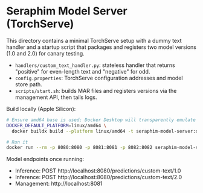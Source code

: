 # Seraphim Model Server (TorchServe)

This directory contains a minimal TorchServe setup with a dummy text handler and a startup script that packages and registers two model versions (1.0 and 2.0) for canary testing.

- `handlers/custom_text_handler.py`: stateless handler that returns "positive" for even-length text and "negative" for odd.
- `config.properties`: TorchServe configuration addresses and model store path.
- `scripts/start.sh`: builds MAR files and registers versions via the management API, then tails logs.

Build locally (Apple Silicon):

```bash
# Ensure amd64 base is used; Docker Desktop will transparently emulate
DOCKER_DEFAULT_PLATFORM=linux/amd64 \
  docker buildx build --platform linux/amd64 -t seraphim-model-server:dev .

# Run it
docker run --rm -p 8080:8080 -p 8081:8081 -p 8082:8082 seraphim-model-server:dev
```

Model endpoints once running:
- Inference: POST http://localhost:8080/predictions/custom-text/1.0
- Inference: POST http://localhost:8080/predictions/custom-text/2.0
- Management: http://localhost:8081
